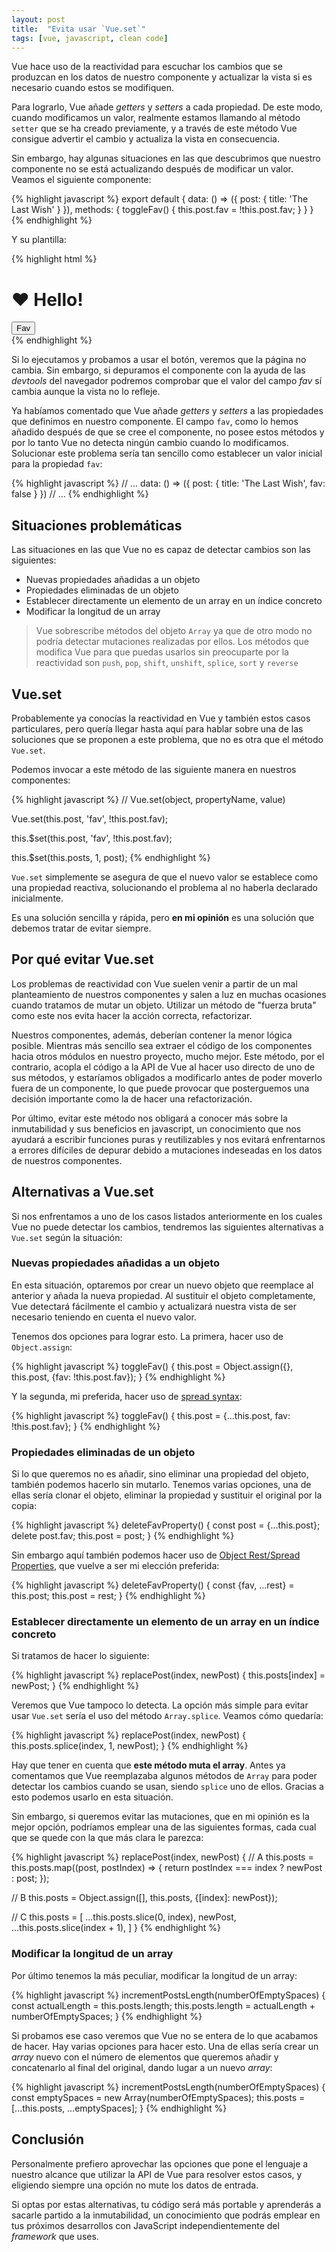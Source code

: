 ```yaml
---
layout: post
title:  "Evita usar `Vue.set`"
tags: [vue, javascript, clean code]
---
```

Vue hace uso de la reactividad para escuchar los cambios que se produzcan en los datos de nuestro componente y actualizar la vista si es necesario cuando estos se modifiquen.

Para lograrlo, Vue añade *getters* y *setters* a cada propiedad. De este modo, cuando modificamos un valor, realmente estamos llamando al método `setter` que se ha creado previamente, y a través de este método Vue consigue advertir el cambio y actualiza la vista en consecuencia.

Sin embargo, hay algunas situaciones en las que descubrimos que nuestro componente no se está actualizando después de modificar un valor. Veamos el siguiente componente:

{% highlight javascript %}
export default {
  data: () => ({
    post: {
      title: 'The Last Wish'
    }
  }),
  methods: {
    toggleFav() {
      this.post.fav = !this.post.fav;
    }
  }
}
{% endhighlight %}

Y su plantilla:

{% highlight html %}
<div>
  <h1>
    <span v-if="post.fav">♥</span>
    Hello!
  </h1>
  <button @click="toggleFav">Fav</button>
</div>
{% endhighlight %}

Si lo ejecutamos y probamos a usar el botón, veremos que la página no cambia. Sin embargo, si depuramos el componente con la ayuda de las *devtools* del navegador podremos comprobar que el valor del campo *fav* sí cambia aunque la vista no lo refleje.

Ya habíamos comentado que Vue añade *getters* y *setters* a las propiedades que definimos en nuestro componente. El campo `fav`, como lo hemos añadido después de que se cree el componente, no posee estos métodos y por lo tanto Vue no detecta ningún cambio cuando lo modificamos. Solucionar este problema sería tan sencillo como establecer un valor inicial para la propiedad `fav`:

{% highlight javascript %}
// ...
data: () => ({
  post: {
    title: 'The Last Wish',
    fav: false
  }
})
// ...
{% endhighlight %}

## Situaciones problemáticas

Las situaciones en las que Vue no es capaz de detectar cambios son las siguientes:

- Nuevas propiedades añadidas a un objeto
- Propiedades eliminadas de un objeto
- Establecer directamente un elemento de un array en un índice concreto
- Modificar la longitud de un array

> Vue sobrescribe métodos del objeto `Array` ya que de otro modo no podría detectar mutaciones realizadas por ellos. Los métodos que modifica Vue para que puedas usarlos sin preocuparte por la reactividad son `push`, `pop`, `shift`, `unshift`, `splice`, `sort` y `reverse`

## Vue.set

Probablemente ya conocías la reactividad en Vue y también estos casos particulares, pero quería llegar hasta aquí para hablar sobre una de las soluciones que se proponen a este problema, que no es otra que el método `Vue.set`.

Podemos invocar a este método de las siguiente manera en nuestros componentes:

{% highlight javascript %}
// Vue.set(object, propertyName, value)

Vue.set(this.post, 'fav', !this.post.fav);

this.$set(this.post, 'fav', !this.post.fav);

this.$set(this.posts, 1, post);
{% endhighlight %}

`Vue.set` simplemente se asegura de que el nuevo valor se establece como una propiedad reactiva, solucionando el problema al no haberla declarado inicialmente.

Es una solución sencilla y rápida, pero **en mi opinión** es una solución que debemos tratar de evitar siempre.

## Por qué evitar Vue.set

Los problemas de reactividad con Vue suelen venir a partir de un mal planteamiento de nuestros componentes y salen a luz en muchas ocasiones cuando tratamos de mutar un objeto. Utilizar un método de "fuerza bruta" como este nos evita hacer la acción correcta, refactorizar.

Nuestros componentes, además, deberían contener la menor lógica posible. Mientras más sencillo sea extraer el código de los componentes hacia otros módulos en nuestro proyecto, mucho mejor. Este método, por el contrario, acopla el código a la API de Vue al hacer uso directo de uno de sus métodos, y estaríamos obligados a modificarlo antes de poder moverlo fuera de un componente, lo que puede provocar que posterguemos una decisión importante como la de hacer una refactorización.

Por último, evitar este método nos obligará a conocer más sobre la inmutabilidad y sus beneficios en javascript, un conocimiento que nos ayudará a escribir funciones puras y reutilizables y nos evitará enfrentarnos a errores difíciles de depurar debido a mutaciones indeseadas en los datos de nuestros componentes.

## Alternativas a Vue.set

Si nos enfrentamos a uno de los casos listados anteriormente en los cuales Vue no puede detectar los cambios, tendremos las siguientes alternativas a `Vue.set` según la situación:

### Nuevas propiedades añadidas a un objeto

En esta situación, optaremos por crear un nuevo objeto que reemplace al anterior y añada la nueva propiedad. Al sustituir el objeto completamente, Vue detectará fácilmente el cambio y actualizará nuestra vista de ser necesario teniendo en cuenta el nuevo valor.

Tenemos dos opciones para lograr esto. La primera, hacer uso de `Object.assign`:

{% highlight javascript %}
toggleFav() {
  this.post = Object.assign({}, this.post, {fav: !this.post.fav});
}
{% endhighlight %}

Y la segunda, mi preferida, hacer uso de [spread syntax](https://developer.mozilla.org/en-US/docs/Web/JavaScript/Reference/Operators/Spread_syntax):

{% highlight javascript %}
toggleFav() {
  this.post = {...this.post, fav: !this.post.fav};
}
{% endhighlight %}

### Propiedades eliminadas de un objeto

Si lo que queremos no es añadir, sino eliminar una propiedad del objeto, también podemos hacerlo sin mutarlo. Tenemos varias opciones, una de ellas sería clonar el objeto, eliminar la propiedad y sustituir el original por la copia:

{% highlight javascript %}
deleteFavProperty() {
  const post = {...this.post};
  delete post.fav;
  this.post = post;
}
{% endhighlight %}

Sin embargo aquí también podemos hacer uso de [Object Rest/Spread Properties](https://github.com/tc39/proposal-object-rest-spread), que vuelve a ser mi elección preferida:

{% highlight javascript %}
deleteFavProperty() {
  const {fav, ...rest} = this.post;
  this.post = rest;
}
{% endhighlight %}

### Establecer directamente un elemento de un array en un índice concreto

Si tratamos de hacer lo siguiente:

{% highlight javascript %}
replacePost(index, newPost) {
  this.posts[index] = newPost;
}
{% endhighlight %}

Veremos que Vue tampoco lo detecta. La opción más simple para evitar usar `Vue.set` sería el uso del método `Array.splice`. Veamos cómo quedaría:

{% highlight javascript %}
replacePost(index, newPost) {
  this.posts.splice(index, 1, newPost);
}
{% endhighlight %}

Hay que tener en cuenta que **este método muta el array**. Antes ya comentamos que Vue reemplazaba algunos métodos de `Array` para poder detectar los cambios cuando se usan, siendo `splice` uno de ellos. Gracias a esto podemos usarlo en esta situación.

Sin embargo, si queremos evitar las mutaciones, que en mi opinión es la mejor opción, podríamos emplear una de las siguientes formas, cada cual que se quede con la que más clara le parezca:

{% highlight javascript %}
replacePost(index, newPost) {
  // A
  this.posts = this.posts.map((post, postIndex) => {
    return postIndex === index ? newPost : post;
  });

  // B
  this.posts = Object.assign([], this.posts, {[index]: newPost});

  // C
  this.posts = [
    ...this.posts.slice(0, index),
    newPost,
    ...this.posts.slice(index + 1),
  ]
}
{% endhighlight %}

### Modificar la longitud de un array

Por último tenemos la más peculiar, modificar la longitud de un array:

{% highlight javascript %}
incrementPostsLength(numberOfEmptySpaces) {
  const actualLength = this.posts.length;
  this.posts.length = actualLength + numberOfEmptySpaces;
}
{% endhighlight %}

Si probamos ese caso veremos que Vue no se entera de lo que acabamos de hacer. Hay varias opciones para hacer esto. Una de ellas sería crear un *array* nuevo con el número de elementos que queremos añadir y concatenarlo al final del original, dando lugar a un nuevo *array*:

{% highlight javascript %}
incrementPostsLength(numberOfEmptySpaces) {
  const emptySpaces = new Array(numberOfEmptySpaces);
  this.posts = [...this.posts, ...emptySpaces];
}
{% endhighlight %}

## Conclusión

Personalmente prefiero aprovechar las opciones que pone el lenguaje a nuestro alcance que utilizar la API de Vue para resolver estos casos, y eligiendo siempre una opción no mute los datos de entrada.

Si optas por estas alternativas, tu código será más portable y aprenderás a sacarle partido a la inmutabilidad, un conocimiento que podrás emplear en tus próximos desarrollos con JavaScript independientemente del *framework* que uses.
